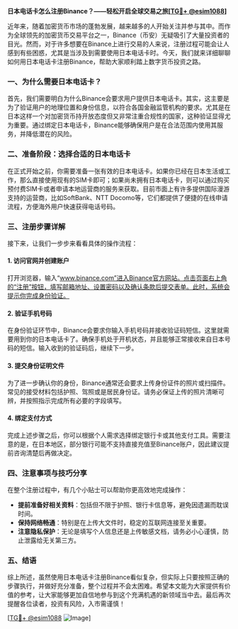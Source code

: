 **日本电话卡怎么注册Binance？——轻松开启全球交易之旅[[TG💪+ @esim1088](https://t.me/s/esim1088)]**

近年来，随着加密货币市场的蓬勃发展，越来越多的人开始关注并参与其中。而作为全球领先的加密货币交易平台之一，Binance（币安）无疑吸引了大量投资者的目光。然而，对于许多想要在Binance上进行交易的人来说，注册过程可能会让人感到有些困惑，尤其是当涉及到需要使用日本电话卡时。今天，我们就来详细聊聊如何用日本电话卡注册Binance，帮助大家顺利踏上数字货币投资之路。

### 一、为什么需要日本电话卡？

首先，我们需要明白为什么Binance会要求用户提供日本电话卡。其实，这主要是为了验证用户的地理位置和身份信息，以符合各国金融监管机构的要求。尤其是在日本这样一个对加密货币持开放态度但又非常注重合规性的国家，这种验证显得尤为重要。通过绑定日本电话卡，Binance能够确保用户是在合法范围内使用其服务，并降低潜在的风险。

### 二、准备阶段：选择合适的日本电话卡

在正式开始之前，你需要准备一张有效的日本电话卡。如果你已经在日本生活或工作，那么直接使用现有的SIM卡即可；如果尚未拥有日本电话卡，则可以通过购买预付费SIM卡或者申请本地运营商的服务来获取。目前市面上有许多提供国际漫游支持的运营商，比如SoftBank、NTT Docomo等，它们都提供了便捷的在线申请流程，方便海外用户快速获得电话号码。

### 三、注册步骤详解

接下来，让我们一步步来看看具体的操作流程：

#### 1. 访问官网并创建账户
打开浏览器，输入“www.binance.com”进入Binance官方网站。点击页面右上角的“注册”按钮，填写邮箱地址、设置密码以及确认条款后提交表单。此时，系统会提示你完成身份验证。

#### 2. 验证手机号码
在身份验证环节中，Binance会要求你输入手机号码并接收验证码短信。这里就需要用到你的日本电话卡了。确保手机处于开机状态，并且能够正常接收来自日本号码的短信。输入收到的验证码后，继续下一步。

#### 3. 提交身份证明文件
为了进一步确认你的身份，Binance通常还会要求上传身份证件的照片或扫描件。常见的接受材料包括护照、驾照或是居民身份证。请务必保证上传的照片清晰可辨，并按照指示完成所有必要的字段填写。

#### 4. 绑定支付方式
完成上述步骤之后，你可以根据个人需求选择绑定银行卡或其他支付工具。需要注意的是，在日本地区，部分银行可能不支持直接充值至Binance账户，因此建议提前咨询清楚后再做决定。

### 四、注意事项与技巧分享

在整个注册过程中，有几个小贴士可以帮助你更高效地完成操作：
- **提前准备好相关资料**：包括但不限于护照、银行卡信息等，避免因遗漏而耽误时间。
- **保持网络畅通**：特别是在上传大文件时，稳定的互联网连接至关重要。
- **注意隐私保护**：无论是填写个人信息还是上传敏感文档，请务必小心谨慎，防止泄露给无关第三方。

### 五、结语

综上所述，虽然使用日本电话卡注册Binance看似复杂，但实际上只要按照正确的步骤执行，并做好充分准备，整个过程并不会太困难。希望本文能为大家提供有价值的参考，让大家能够更加自信地参与到这个充满机遇的新领域当中去。最后再次提醒各位读者，投资有风险，入市需谨慎！

[[TG💪+ @esim1088](https://t.me/s/esim1088) ![Image](https://i.postimg.cc/4NQfJmqS/Snipaste-2025-05-13-00-14-12.png)]
